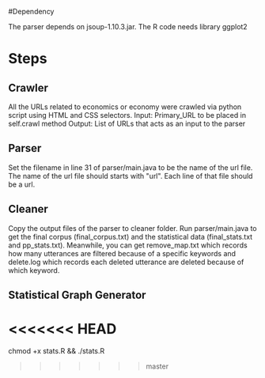 #Dependency

The parser depends on jsoup-1.10.3.jar.
The R code needs library ggplot2


# Steps

## Crawler

All the URLs related to economics or economy were crawled via python script using HTML and CSS selectors.
Input: Primary_URL to be placed in self.crawl method 
Output: List of URLs that acts as an input to the parser


## Parser

Set the filename in line 31 of parser/main.java to be the name of the url file. The name of the url file should starts with "url". Each line of that file should be a url.

## Cleaner

Copy the output files of the parser to cleaner folder. Run parser/main.java to get the final corpus (final_corpus.txt) and the statistical data (final_stats.txt and pp_stats.txt). Meanwhile, you can get remove_map.txt which records how many utterances are filtered because of a specific keywords and delete.log which records each deleted utterance are deleted because of which keyword.

## Statistical Graph Generator
<<<<<<< HEAD
=======
chmod +x stats.R && ./stats.R
>>>>>>> master
